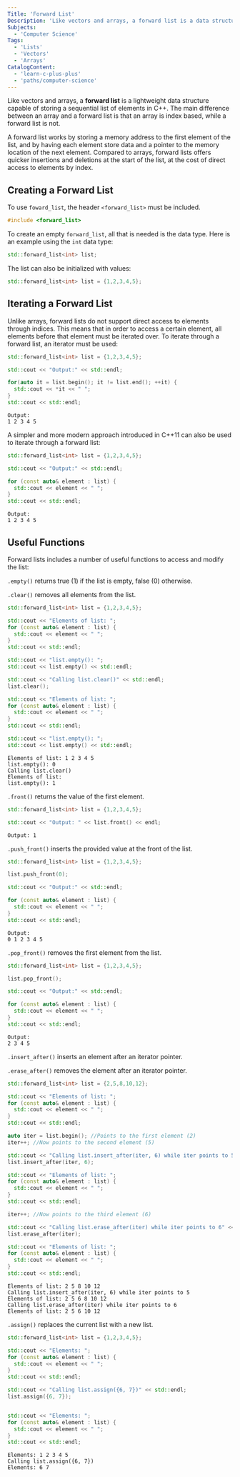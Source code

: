 ```yaml
---
Title: 'Forward List'
Description: 'Like vectors and arrays, a forward list is a data structure capable of storing a sequential list of elements in C++.'
Subjects:
  - 'Computer Science'
Tags:
  - 'Lists'
  - 'Vectors'
  - 'Arrays'
CatalogContent:
  - 'learn-c-plus-plus'
  - 'paths/computer-science'
---
```


Like vectors and arrays, a **forward list** is a lightweight data structure capable of storing a sequential list of elements in C++. The main difference between an array and a forward list is that an array is index based, while a forward list is not.

A forward list works by storing a memory address to the first element of the list, and by having each element store data and a pointer to the memory location of the next element. Compared to arrays, forward lists offers quicker insertions and deletions at the start of the list, at the cost of direct access to elements by index.

## Creating a Forward List

To use `foward_list`, the header `<forward_list>` must be included.

```cpp
#include <forward_list>
```

To create an empty `forward_list`, all that is needed is the data type. Here is an example using the `int` data type:

```cpp
std::forward_list<int> list;
```

The list can also be initialized with values:

```cpp
std::forward_list<int> list = {1,2,3,4,5};
```

## Iterating a Forward List

Unlike arrays, forward lists do not support direct access to elements through indices. This means that in order to access a certain element, all elements before that element must be iterated over. To iterate through a forward list, an iterator must be used:

```cpp
std::forward_list<int> list = {1,2,3,4,5};

std::cout << "Output:" << std::endl;

for(auto it = list.begin(); it != list.end(); ++it) {
  std::cout << *it << " ";
}
std::cout << std::endl;
```

```shell
Output:
1 2 3 4 5
```

A simpler and more modern approach introduced in C++11 can also be used to iterate through a forward list:

```cpp
std::forward_list<int> list = {1,2,3,4,5};

std::cout << "Output:" << std::endl;

for (const auto& element : list) {
  std::cout << element << " ";
}
std::cout << std::endl;
```

```shell
Output:
1 2 3 4 5
```

## Useful Functions

Forward lists includes a number of useful functions to access and modify the list:

`.empty()` returns true (1) if the list is empty, false (0) otherwise.

`.clear()` removes all elements from the list.

```cpp
std::forward_list<int> list = {1,2,3,4,5};

std::cout << "Elements of list: ";
for (const auto& element : list) {
  std::cout << element << " ";
}
std::cout << std::endl;

std::cout << "list.empty(): ";
std::cout << list.empty() << std::endl;

std::cout << "Calling list.clear()" << std::endl;
list.clear();

std::cout << "Elements of list: ";
for (const auto& element : list) {
  std::cout << element << " ";
}
std::cout << std::endl;

std::cout << "list.empty(): ";
std::cout << list.empty() << std::endl;
```

```shell
Elements of list: 1 2 3 4 5
list.empty(): 0
Calling list.clear()
Elements of list:
list.empty(): 1
```

`.front()` returns the value of the first element.

```cpp
std::forward_list<int> list = {1,2,3,4,5};

std::cout << "Output: " << list.front() << endl;

```

```shell
Output: 1
```

`.push_front()` inserts the provided value at the front of the list.

```cpp
std::forward_list<int> list = {1,2,3,4,5};

list.push_front(0);

std::cout << "Output:" << std::endl;

for (const auto& element : list) {
  std::cout << element << " ";
}
std::cout << std::endl;
```

```shell
Output:
0 1 2 3 4 5
```

`.pop_front()` removes the first element from the list.

```cpp
std::forward_list<int> list = {1,2,3,4,5};

list.pop_front();

std::cout << "Output:" << std::endl;

for (const auto& element : list) {
  std::cout << element << " ";
}
std::cout << std::endl;
```

```shell
Output:
2 3 4 5
```

`.insert_after()` inserts an element after an iterator pointer.

`.erase_after()` removes the element after an iterator pointer.

```cpp
std::forward_list<int> list = {2,5,8,10,12};

std::cout << "Elements of list: ";
for (const auto& element : list) {
  std::cout << element << " ";
}
std::cout << std::endl;

auto iter = list.begin(); //Points to the first element (2)
iter++; //Now points to the second element (5)

std::cout << "Calling list.insert_after(iter, 6) while iter points to 5" << std::endl;
list.insert_after(iter, 6);

std::cout << "Elements of list: ";
for (const auto& element : list) {
  std::cout << element << " ";
}
std::cout << std::endl;

iter++; //Now points to the third element (6)

std::cout << "Calling list.erase_after(iter) while iter points to 6" << std::endl;
list.erase_after(iter);

std::cout << "Elements of list: ";
for (const auto& element : list) {
  std::cout << element << " ";
}
std::cout << std::endl;
```

```shell
Elements of list: 2 5 8 10 12
Calling list.insert_after(iter, 6) while iter points to 5
Elements of list: 2 5 6 8 10 12
Calling list.erase_after(iter) while iter points to 6
Elements of list: 2 5 6 10 12
```

`.assign()` replaces the current list with a new list.

```cpp
std::forward_list<int> list = {1,2,3,4,5};

std::cout << "Elements: ";
for (const auto& element : list) {
  std::cout << element << " ";
}
std::cout << std::endl;

std::cout << "Calling list.assign({6, 7})" << std::endl;
list.assign({6, 7});


std::cout << "Elements: ";
for (const auto& element : list) {
  std::cout << element << " ";
}
std::cout << std::endl;
```

```shell
Elements: 1 2 3 4 5
Calling list.assign({6, 7})
Elements: 6 7
```
